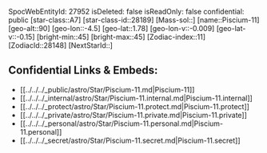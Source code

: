 ﻿---
location: [1.78,-4.5,90]
type: Star
tags:
- astro/Star

---
SpocWebEntityId: 27952
isDeleted: false
isReadOnly: false
confidential: public
[star-class::A7]
[star-class-id::28189]
[Mass-sol::]
[name::Piscium-11]
[geo-alt::90]
[geo-lon::-4.5]
[geo-lat::1.78]
[geo-lon-v::-0.009]
[geo-lat-v::-0.15]
[bright-min::45]
[bright-max::45]
[Zodiac-index::11]
[ZodiacId::28148]
[NextStarId::]



## Confidential Links & Embeds: 
- [[../../../_public/astro/Star/Piscium-11.md|Piscium-11]] 
- [[../../../_internal/astro/Star/Piscium-11.internal.md|Piscium-11.internal]] 
- [[../../../_protect/astro/Star/Piscium-11.protect.md|Piscium-11.protect]] 
- [[../../../_private/astro/Star/Piscium-11.private.md|Piscium-11.private]] 
- [[../../../_personal/astro/Star/Piscium-11.personal.md|Piscium-11.personal]] 
- [[../../../_secret/astro/Star/Piscium-11.secret.md|Piscium-11.secret]] 
